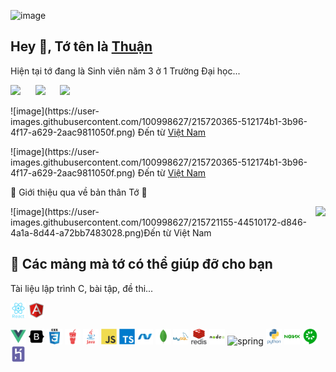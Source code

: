 ![image](https://user-images.githubusercontent.com/100998627/215716770-85877084-6dd2-4ec1-8d7e-b87ba2c5690d.png)
<h2>Hey 👋, Tớ tên là <a href="https://stanleylim.me/">Thuận</a></h2>
<p>Hiện tại tớ đang là Sinh viên năm 3 ở 1 Trường Đại học...</p>
<p align="left">
<a href="https://twitter.com/m_thuaann" target="_blank"><img height="30" src="https://img.shields.io/badge/Twitter-%231DA1F2.svg?style=for-the-badge&logo=Twitter&logoColor=white"></a>&nbsp;&nbsp;&nbsp;&nbsp;&nbsp;
<a href="https://www.instagram.com/minh_thuan_roy/" target="_blank"><img height="30" src="https://img.shields.io/badge/Instagram-%23E4405F.svg?style=for-the-badge&logo=Instagram&logoColor=white"></a>&nbsp;&nbsp;&nbsp;&nbsp;&nbsp;
<a href="https://www.facebook.com/time.part.1297/" target="_blank"><img height="30" src="https://img.shields.io/badge/Facebook-%231877F2.svg?style=for-the-badge&logo=Facebook&logoColor=white"></a>&nbsp;&nbsp;&nbsp;&nbsp;&nbsp;
</p>![image](https://user-images.githubusercontent.com/100998627/215720365-512174b1-3b96-4f17-a629-2aac9811050f.png) Đến từ <a href="https://stanleylim.me/">Việt Nam</a></p>
</p>![image](https://user-images.githubusercontent.com/100998627/215720365-512174b1-3b96-4f17-a629-2aac9811050f.png) Đến từ <a href="https://stanleylim.me/">Việt Nam</a></p>
<p>🍌 Giới thiệu qua về bản thân Tớ 🍌</p>
<img align="right" src="https://user-images.githubusercontent.com/100998627/215719447-657b6397-bcc2-460c-a92c-8e9e7b0b68c9.gif" />
<p>![image](https://user-images.githubusercontent.com/100998627/215721155-44510172-d846-4a1a-8d44-a72bb7483028.png)Đến từ Việt Nam</p>
<h2>🚀 Các mảng mà tớ có thể giúp đỡ cho bạn</h2>
<p align="left">
    <p>Tài liệu lập trình C, bài tập, đề thi...</p>
<img src="https://raw.githubusercontent.com/devicons/devicon/master/icons/react/react-original-wordmark.svg" alt="react" width="25" height="25" />
<img src="https://raw.githubusercontent.com/devicons/devicon/master/icons/angularjs/angularjs-original.svg" alt="angular-js" width="25" height="25" />
 <p align="left">
<img src="https://raw.githubusercontent.com/devicons/devicon/master/icons/vuejs/vuejs-original.svg" alt="vue" width="25" height="25" />
<img src="https://raw.githubusercontent.com/devicons/devicon/master/icons/bootstrap/bootstrap-plain.svg" alt="bootstrap" width="25" height="25" />
<img src="https://raw.githubusercontent.com/devicons/devicon/master/icons/css3/css3-original-wordmark.svg" alt="css3" width="25" height="25" />
<img src="https://raw.githubusercontent.com/devicons/devicon/master/icons/gulp/gulp-plain.svg" alt="gulp" width="25" height="25" />
<img src="https://raw.githubusercontent.com/devicons/devicon/master/icons/java/java-original-wordmark.svg" alt="java" width="25" height="25" />
<img src="https://raw.githubusercontent.com/devicons/devicon/master/icons/javascript/javascript-original.svg" alt="javascript" width="25" height="25" />
<img src="https://raw.githubusercontent.com/devicons/devicon/master/icons/typescript/typescript-original.svg" alt="typescript" width="25" height="25" />
<img src="https://raw.githubusercontent.com/devicons/devicon/master/icons/dot-net/dot-net-original.svg" alt=".NET" width="25" height="25" />
<img src="https://raw.githubusercontent.com/devicons/devicon/master/icons/mongodb/mongodb-original.svg" alt="mongodb" width="25" height="25" />
<img src="https://raw.githubusercontent.com/devicons/devicon/master/icons/mysql/mysql-original-wordmark.svg" alt="mysql" width="25" height="25" />
<img src="https://raw.githubusercontent.com/devicons/devicon/master/icons/redis/redis-original-wordmark.svg" alt="redis" width="25" height="25" />
<img src="https://raw.githubusercontent.com/devicons/devicon/master/icons/nodejs/nodejs-original-wordmark.svg" alt="nodejs" width="25" height="25" />
<img src="https://www.vectorlogo.zone/logos/springio/springio-icon.svg" alt="spring" width="25" height="25" />
<img src="https://raw.githubusercontent.com/devicons/devicon/master/icons/python/python-original-wordmark.svg" alt="python" width="25" height="25" />
<img src="https://raw.githubusercontent.com/devicons/devicon/master/icons/nginx/nginx-original.svg" alt="nginx" width="25" height="25" />
<img src="https://raw.githubusercontent.com/devicons/devicon/master/icons/cucumber/cucumber-plain.svg" alt="cucumber" width="25" height="25" />
<img src="https://raw.githubusercontent.com/devicons/devicon/master/icons/heroku/heroku-plain.svg" alt="heroku" width="25" height="25" />
